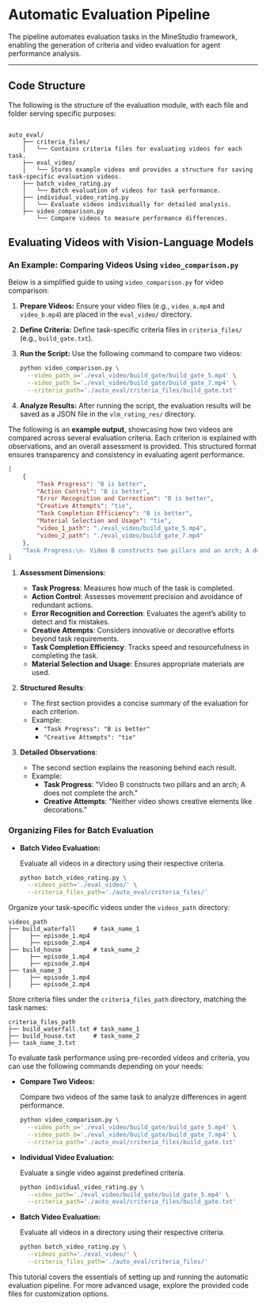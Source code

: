 # Automatic Evaluation Pipeline

The pipeline automates evaluation tasks in the MineStudio framework, enabling the generation of criteria and video evaluation for agent performance analysis.

---


## Code Structure

The following is the structure of the evaluation module, with each file and folder serving specific purposes:

```plaintext

auto_eval/
    ├── criteria_files/
    │   └── Contains criteria files for evaluating videos for each task.
    ├── eval_video/
    │   └── Stores example videos and provides a structure for saving task-specific evaluation videos.
    ├── batch_video_rating.py
    │   └── Batch evaluation of videos for task performance.
    ├── individual_video_rating.py
    │   └── Evaluate videos individually for detailed analysis.
    ├── video_comparison.py
        └── Compare videos to measure performance differences.
```


## Evaluating Videos with Vision-Language Models

### An Example: Comparing Videos Using `video_comparison.py`

Below is a simplified guide to using `video_comparison.py` for video comparison:

1. **Prepare Videos:**
   Ensure your video files (e.g., `video_a.mp4` and `video_b.mp4`) are placed in the `eval_video/` directory.

2. **Define Criteria:**
   Define task-specific criteria files in `criteria_files/` (e.g., `build_gate.txt`).

3. **Run the Script:**
   Use the following command to compare two videos:
   ```bash
   python video_comparison.py \
     --video_path_a='./eval_video/build_gate/build_gate_5.mp4' \
     --video_path_b='./eval_video/build_gate/build_gate_7.mp4' \
     --criteria_path='./auto_eval/criteria_files/build_gate.txt'
   ```

4. **Analyze Results:**
   After running the script, the evaluation results will be saved as a JSON file in the `vlm_rating_res/` directory.


The following is an **example output**, showcasing how two videos are compared across several evaluation criteria. Each criterion is explained with observations, and an overall assessment is provided. This structured format ensures transparency and consistency in evaluating agent performance.


```json
[
    {
        "Task Progress": "B is better",
        "Action Control": "B is better",
        "Error Recognition and Correction": "B is better",
        "Creative Attempts": "tie",
        "Task Completion Efficiency": "B is better",
        "Material Selection and Usage": "tie",
        "video_1_path": "./eval_video/build_gate_5.mp4",
        "video_2_path": "./eval_video/build_gate_7.mp4"
    },
    "Task Progress:\n- Video B constructs two pillars and an arch; A does not complete the arch.\nresult: B is better\n\nAction Control:\n- Video A shows more wandering and redundant actions.\nresult: B is better\n\nError Recognition and Correction:\n- Video B corrects structure misalignments.\nresult: B is better\n\nCreative Attempts:\n- Neither video shows creative elements like decorations.\nresult: tie\n\nTask Completion Efficiency:\n- Video B completes the task faster and more efficiently.\nresult: B is better\n\nMaterial Selection and Usage:\n- Both use oak planks appropriately.\nresult: tie\n"
]
```

1. **Assessment Dimensions**:
   - **Task Progress**: Measures how much of the task is completed.
   - **Action Control**: Assesses movement precision and avoidance of redundant actions.
   - **Error Recognition and Correction**: Evaluates the agent’s ability to detect and fix mistakes.
   - **Creative Attempts**: Considers innovative or decorative efforts beyond task requirements.
   - **Task Completion Efficiency**: Tracks speed and resourcefulness in completing the task.
   - **Material Selection and Usage**: Ensures appropriate materials are used.

2. **Structured Results**:
   - The first section provides a concise summary of the evaluation for each criterion.
   - Example:
     - `"Task Progress": "B is better"`
     - `"Creative Attempts": "tie"`

3. **Detailed Observations**:
   - The second section explains the reasoning behind each result.
   - Example:
     - **Task Progress**: "Video B constructs two pillars and an arch; A does not complete the arch."
     - **Creative Attempts**: "Neither video shows creative elements like decorations."




### Organizing Files for Batch Evaluation

- **Batch Video Evaluation:**

   Evaluate all videos in a directory using their respective criteria.

   ```bash
   python batch_video_rating.py \
     --videos_path='./eval_video/' \
     --criteria_files_path='./auto_eval/criteria_files/'
   ```

Organize your task-specific videos under the `videos_path` directory:

```
videos_path     
├── build_waterfall     # task_name_1     
│     ├── episode_1.mp4
│     ├── episode_2.mp4
├── build_house         # task_name_2
│     ├── episode_1.mp4
│     ├── episode_2.mp4
├── task_name_3
│     ├── episode_1.mp4
│     ├── episode_2.mp4
```

Store criteria files under the `criteria_files_path` directory, matching the task names:

```
criteria_files_path     
├── build_waterfall.txt # task_name_1     
├── build_house.txt     # task_name_2
├── task_name_3.txt
```


To evaluate task performance using pre-recorded videos and criteria, you can use the following commands depending on your needs:

- **Compare Two Videos:**

   Compare two videos of the same task to analyze differences in agent performance.  

   ```bash
   python video_comparison.py \
     --video_path_a='./eval_video/build_gate/build_gate_5.mp4' \
     --video_path_b='./eval_video/build_gate/build_gate_7.mp4' \
     --criteria_path='./auto_eval/criteria_files/build_gate.txt'
   ```

- **Individual Video Evaluation:**

   Evaluate a single video against predefined criteria.

   ```bash
   python individual_video_rating.py \
     --video_path='./eval_video/build_gate/build_gate_5.mp4' \
     --criteria_path='./auto_eval/criteria_files/build_gate.txt'
   ```

- **Batch Video Evaluation:**

   Evaluate all videos in a directory using their respective criteria.

   ```bash
   python batch_video_rating.py \
     --videos_path='./eval_video/' \
     --criteria_files_path='./auto_eval/criteria_files/'
   ```


This tutorial covers the essentials of setting up and running the automatic evaluation pipeline. For more advanced usage, explore the provided code files for customization options.